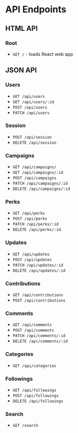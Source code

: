 # API Endpoints

## HTML API

### Root

- `GET /` - loads React web app

## JSON API

### Users

- `GET /api/users`
- `GET /api/users/:id`
- `POST /api/users`
- `PATCH /api/users`

### Session

- `POST /api/session`
- `DELETE /api/session`

### Campaigns

- `GET /api/campaigns/`
- `GET /api/campaigns/:id`
- `POST /api/campaigns`
- `PATCH /api/campaigns/:id`
- `DELETE /api/campaigns/:id`

### Perks

- `GET /api/perks`
- `POST /api/perks`
- `PATCH /api/perks/:id`
- `DELETE /api/perks/:id`

### Updates

- `GET /api/updates`
- `POST /api/updates`
- `PATCH /api/updates/:id`
- `DELETE /api/updates/:id`

### Contributions

- `GET /api/contributions`
- `POST /api/contributions`

### Comments

- `GET /api/comments`
- `POST /api/comments`
- `PATCH /api/comments/:id`
- `DELETE /api/comments/:id`

### Categories

- `GET /api/categories`

### Followings

- `GET /api/followings`
- `POST /api/followings`
- `DELETE /api/followings`

### Search

- `GET /search`
